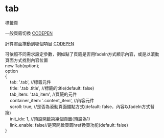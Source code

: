 # tab

標籤頁  

一般頁籤切換
[CODEPEN](https://codepen.io/justin000abc/pen/OJLELWw)  

計算畫面捲動到哪個項目
[CODEPEN](https://codepen.io/justin000abc/pen/wvwXwgY)

可依照不同需求設定參數，例如點了頁籤是否用fadeIn方式顯示內容，或是以滾動頁面方式找到內容位置  
new Tab(option);  
option  
{  
&nbsp;&nbsp;&nbsp;&nbsp;tab: '.tab', //標籤元件  
&nbsp;&nbsp;&nbsp;&nbsp;title: '.tab .title', //標籤的title(default: false)  
&nbsp;&nbsp;&nbsp;&nbsp;tab_item: '.tab_item', //頁籤的元件  
&nbsp;&nbsp;&nbsp;&nbsp;container_item: '.content_item', //內容元件  
&nbsp;&nbsp;&nbsp;&nbsp;scroll: true, //是否為滾動頁面錨點方式(default: false，內容以fadeIn方式替換)  
&nbsp;&nbsp;&nbsp;&nbsp;init_idx: 1, //預設開啟第幾個頁籤(預設為1)  
&nbsp;&nbsp;&nbsp;&nbsp;link_enable: false//是否開啟頁籤href換頁功能(default: false)  
}  
